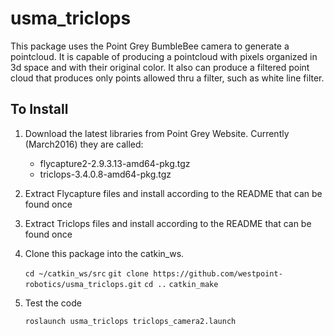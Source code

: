 # usma_triclops
This package uses the Point Grey BumbleBee camera to generate a pointcloud. It is capable of producing a pointcloud with pixels organized in 3d space and with their original color. It also can produce a filtered point cloud that produces only points allowed thru a filter, such as white line filter.

## To Install
1. Download the latest libraries from Point Grey Website. Currently (March2016) they are called:
    - flycapture2-2.9.3.13-amd64-pkg.tgz
    - triclops-3.4.0.8-amd64-pkg.tgz
    
2. Extract Flycapture files and install according to the README that can be found
once 

3. Extract Triclops files and install according to the README that can be found
once 

4. Clone this package into the catkin_ws.

    `cd ~/catkin_ws/src`
    `git clone https://github.com/westpoint-robotics/usma_triclops.git`
    `cd ..`
    `catkin_make`

5. Test the code
    
   `roslaunch usma_triclops triclops_camera2.launch` 

